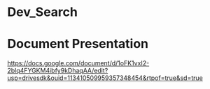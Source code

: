 # Dev_Search
# Document Presentation 
https://docs.google.com/document/d/1oFK1vxI2-2blq4FYGKM4ibfy9kDhaqAA/edit?usp=drivesdk&ouid=113410509959357348454&rtpof=true&sd=true